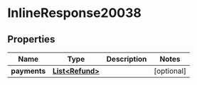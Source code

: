 
# InlineResponse20038

## Properties
Name | Type | Description | Notes
------------ | ------------- | ------------- | -------------
**payments** | [**List&lt;Refund&gt;**](Refund.md) |  |  [optional]



